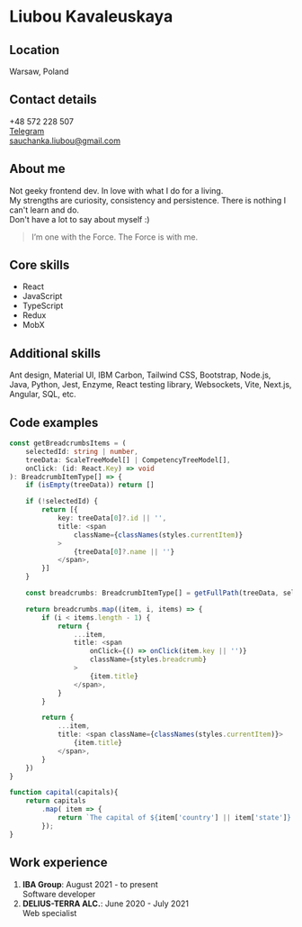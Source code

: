 # Liubou Kavaleuskaya

## Location
Warsaw, Poland

## Contact details
+48 572 228 507  
[Telegram](https://t.me/milothea)  
[sauchanka.liubou@gmail.com](mailto:sauchanka.liubou@gmail.com)

## About me
Not geeky frontend dev. In love with what I do for a living.  
My strengths are curiosity, consistency and persistence. There is nothing I can't learn and do.  
Don't have a lot to say about myself :)

> I’m one with the Force. The Force is with me.

## Core skills
* React
* JavaScript
* TypeScript
* Redux
* MobX

## Additional skills
Ant design, Material UI, IBM Carbon, Tailwind CSS, Bootstrap, Node.js, Java, Python, Jest, Enzyme, React testing library, Websockets, Vite, Next.js, Angular, SQL, etc.  

## Code examples
```typescript jsx
const getBreadcrumbsItems = (
    selectedId: string | number,
    treeData: ScaleTreeModel[] | CompetencyTreeModel[],
    onClick: (id: React.Key) => void
): BreadcrumbItemType[] => {
    if (isEmpty(treeData)) return []

    if (!selectedId) {
        return [{
            key: treeData[0]?.id || '',
            title: <span
                className={classNames(styles.currentItem)}
            >
                {treeData[0]?.name || ''}
            </span>,
        }]
    }

    const breadcrumbs: BreadcrumbItemType[] = getFullPath(treeData, selectedId, onClick).reverse()

    return breadcrumbs.map((item, i, items) => {
        if (i < items.length - 1) {
            return {
                ...item,
                title: <span
                    onClick={() => onClick(item.key || '')}
                    className={styles.breadcrumb}
                >
                    {item.title}
                </span>,
            }
        }

        return {
            ...item,
            title: <span className={classNames(styles.currentItem)}>
                {item.title}
            </span>,
        }
    })
}
```
```javascript
function capital(capitals){
    return capitals
        .map( item => {
            return `The capital of ${item['country'] || item['state']} is ${item['capital']}`;
        });
}
```

## Work experience
1. **IBA Group**: August 2021 - to present  
   Software developer
2. **DELIUS-TERRA ALC.**: June 2020 - July 2021  
   Web specialist